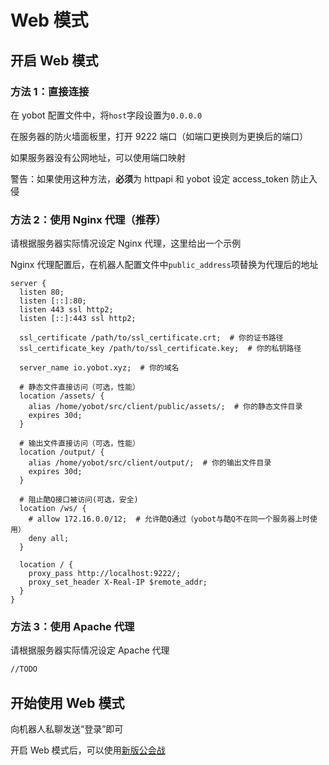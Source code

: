 # Web 模式

## 开启 Web 模式

### 方法 1：直接连接

在 yobot 配置文件中，将`host`字段设置为`0.0.0.0`

在服务器的防火墙面板里，打开 9222 端口（如端口更换则为更换后的端口）

如果服务器没有公网地址，可以使用端口映射

警告：如果使用这种方法，**必须**为 httpapi 和 yobot 设定 access_token 防止入侵

### 方法 2：使用 Nginx 代理（推荐）

请根据服务器实际情况设定 Nginx 代理，这里给出一个示例

Nginx 代理配置后，在机器人配置文件中`public_address`项替换为代理后的地址

```nginx
server {
  listen 80;
  listen [::]:80;
  listen 443 ssl http2;
  listen [::]:443 ssl http2;

  ssl_certificate /path/to/ssl_certificate.crt;  # 你的证书路径
  ssl_certificate_key /path/to/ssl_certificate.key;  # 你的私钥路径

  server_name io.yobot.xyz;  # 你的域名

  # 静态文件直接访问（可选，性能）
  location /assets/ {
    alias /home/yobot/src/client/public/assets/;  # 你的静态文件目录
    expires 30d;
  }

  # 输出文件直接访问（可选，性能）
  location /output/ {
    alias /home/yobot/src/client/output/;  # 你的输出文件目录
    expires 30d;
  }

  # 阻止酷Q接口被访问(可选，安全)
  location /ws/ {
    # allow 172.16.0.0/12;  # 允许酷Q通过（yobot与酷Q不在同一个服务器上时使用）
    deny all;
  }

  location / {
    proxy_pass http://localhost:9222/;
    proxy_set_header X-Real-IP $remote_addr;
  }
}
```

### 方法 3：使用 Apache 代理

请根据服务器实际情况设定 Apache 代理

```apache
//TODO
```

## 开始使用 Web 模式

向机器人私聊发送“登录”即可

开启 Web 模式后，可以使用[新版公会战](./web-clanbattle.md)
